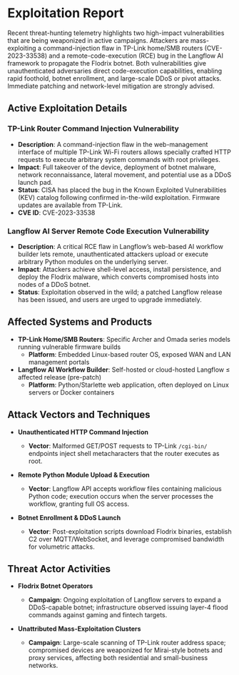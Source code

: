 # Exploitation Report

Recent threat-hunting telemetry highlights two high-impact vulnerabilities that are being weaponized in active campaigns. Attackers are mass-exploiting a command-injection flaw in TP-Link home/SMB routers (CVE-2023-33538) and a remote-code-execution (RCE) bug in the Langflow AI framework to propagate the Flodrix botnet. Both vulnerabilities give unauthenticated adversaries direct code-execution capabilities, enabling rapid foothold, botnet enrollment, and large-scale DDoS or pivot attacks. Immediate patching and network-level mitigation are strongly advised.

## Active Exploitation Details

### TP-Link Router Command Injection Vulnerability
- **Description**: A command-injection flaw in the web-management interface of multiple TP-Link Wi-Fi routers allows specially crafted HTTP requests to execute arbitrary system commands with root privileges.  
- **Impact**: Full takeover of the device, deployment of botnet malware, network reconnaissance, lateral movement, and potential use as a DDoS launch pad.  
- **Status**: CISA has placed the bug in the Known Exploited Vulnerabilities (KEV) catalog following confirmed in-the-wild exploitation. Firmware updates are available from TP-Link.  
- **CVE ID**: CVE-2023-33538  

### Langflow AI Server Remote Code Execution Vulnerability
- **Description**: A critical RCE flaw in Langflow’s web-based AI workflow builder lets remote, unauthenticated attackers upload or execute arbitrary Python modules on the underlying server.  
- **Impact**: Attackers achieve shell-level access, install persistence, and deploy the Flodrix malware, which converts compromised hosts into nodes of a DDoS botnet.  
- **Status**: Exploitation observed in the wild; a patched Langflow release has been issued, and users are urged to upgrade immediately.  

## Affected Systems and Products

- **TP-Link Home/SMB Routers**: Specific Archer and Omada series models running vulnerable firmware builds  
  - **Platform**: Embedded Linux-based router OS, exposed WAN and LAN management portals  
- **Langflow AI Workflow Builder**: Self-hosted or cloud-hosted Langflow ≤ affected release (pre-patch)  
  - **Platform**: Python/Starlette web application, often deployed on Linux servers or Docker containers  

## Attack Vectors and Techniques

- **Unauthenticated HTTP Command Injection**  
  - **Vector**: Malformed GET/POST requests to TP-Link `/cgi-bin/` endpoints inject shell metacharacters that the router executes as root.  

- **Remote Python Module Upload & Execution**  
  - **Vector**: Langflow API accepts workflow files containing malicious Python code; execution occurs when the server processes the workflow, granting full OS access.  

- **Botnet Enrollment & DDoS Launch**  
  - **Vector**: Post-exploitation scripts download Flodrix binaries, establish C2 over MQTT/WebSocket, and leverage compromised bandwidth for volumetric attacks.  

## Threat Actor Activities

- **Flodrix Botnet Operators**  
  - **Campaign**: Ongoing exploitation of Langflow servers to expand a DDoS-capable botnet; infrastructure observed issuing layer-4 flood commands against gaming and fintech targets.  

- **Unattributed Mass-Exploitation Clusters**  
  - **Campaign**: Large-scale scanning of TP-Link router address space; compromised devices are weaponized for Mirai-style botnets and proxy services, affecting both residential and small-business networks.